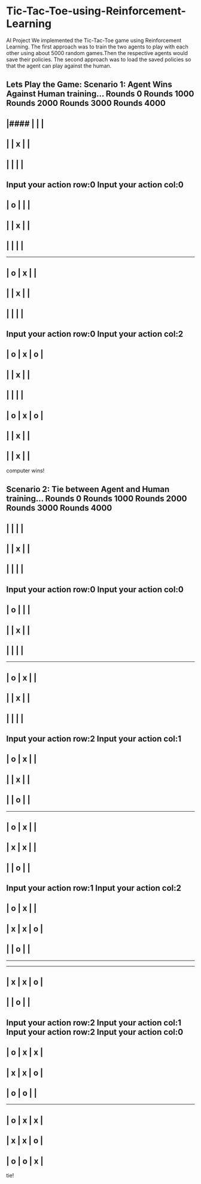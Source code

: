 # Tic-Tac-Toe-using-Reinforcement-Learning
AI Project
We implemented the Tic-Tac-Toe game using Reinforcement Learning. 
The first approach was to train the two agents to play with each other using about 5000 random games.Then the respective agents would save their policies.
The second approach was to load the saved policies so that the agent can play against the human.

Lets Play the Game:
Scenario 1: Agent Wins Against Human
training...
Rounds 0
Rounds 1000
Rounds 2000
Rounds 3000
Rounds 4000
-------------
|####   |   |   | 
------------- 
|   | x |   |
-------------
|   |   |   |
-------------
Input your action row:0
Input your action col:0
-------------
| o |   |   |
-------------
|   | x |   |
-------------
|   |   |   |
-------------
-------------
| o | x |   |
-------------
|   | x |   |
-------------
|   |   |   |
-------------
Input your action row:0
Input your action col:2
-------------
| o | x | o |
-------------
|   | x |   |
-------------
|   |   |   |
-------------
| o | x | o |
-------------
|   | x |   |
-------------
|   | x |   |
-------------
computer wins!

Scenario 2: Tie between Agent and Human
training...
Rounds 0
Rounds 1000
Rounds 2000
Rounds 3000
Rounds 4000
-------------
|   |   |   |         
-------------
|   | x |   |         
-------------
|   |   |   |         
-------------
Input your action row:0
Input your action col:0
------------- 
| o |   |   | 
------------- 
|   | x |   | 
-------------
|   |   |   |
-------------
-------------
| o | x |   |
-------------
|   | x |   |
-------------
|   |   |   |
-------------
Input your action row:2
Input your action col:1
-------------
| o | x |   |
-------------
|   | x |   |
-------------
|   | o |   |
-------------
-------------
| o | x |   |
-------------
| x | x |   |
-------------
|   | o |   |
-------------
Input your action row:1
Input your action col:2
-------------
| o | x |   |
-------------
| x | x | o |
-------------
|   | o |   |
-------------
-------------
-------------
| x | x | o |
-------------
|   | o |   |
-------------
Input your action row:2
Input your action col:1
Input your action row:2
Input your action col:0
-------------
| o | x | x |
-------------
| x | x | o |
-------------
| o | o |   |
-------------
-------------
| o | x | x |
-------------
| x | x | o |
-------------
| o | o | x |
-------------
tie!
